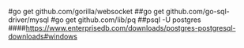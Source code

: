 #go get github.com/gorilla/websocket
   ##go get github.com/go-sql-driver/mysql
#go get github.com/lib/pq
   ##psql -U postgres
   ####https://www.enterprisedb.com/downloads/postgres-postgresql-downloads#windows 